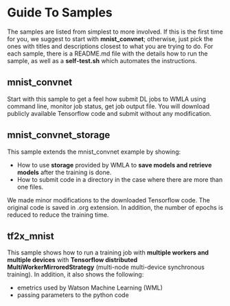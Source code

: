 # Guide To Samples
The samples are listed from simplest to more involved. If this is the first time for you, we suggest to start with **mnist_convnet**; otherwise, just pick the ones with titles and descriptions closest to what you are trying to do. For each sample, there is a README.md file with the details how to run the sample, as well as a **self-test.sh** which automates the instructions.

## mnist_convnet
Start with this sample to get a feel how submit DL jobs to WMLA using command line, monitor job status, get job output file. You will download publicly available Tensorflow code and submit without any modification.

## mnist_convnet_storage
This sample extends the mnist_convnet example by showing:
-  How to use **storage** provided by WMLA to **save models and retrieve models** after the training is done.
- How to submit code in a directory in the case where there are more than one files.

We made minor modifications to the downloaded Tensorflow code. The original code is saved in .org extension. In addition, the number of epochs is reduced to reduce the training time.

## tf2x_mnist
This sample shows how to run a training job with **multiple workers and multiple devices** with **Tensorflow distributed MultiWorkerMirroredStrategy** (multi-node multi-device synchronous training). In addition, it also shows the following:
  - emetrics used by Watson Machine Learning (WML)
  - passing parameters to the python code
